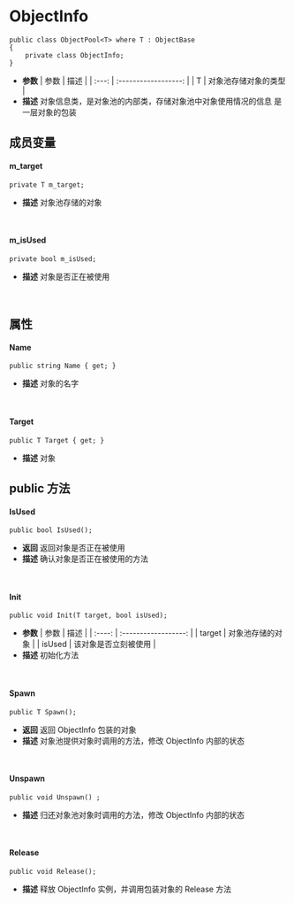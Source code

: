 # ObjectInfo
```
public class ObjectPool<T> where T : ObjectBase
{
    private class ObjectInfo;
}
```
- **参数**
    | 参数  |         描述         |
    | :---: | :------------------: |
    |   T   | 对象池存储对象的类型 |
- **描述**
    对象信息类，是对象池的内部类，存储对象池中对象使用情况的信息
    是一层对象的包装

## 成员变量
#### m_target
```
private T m_target;
```
- **描述**
    对象池存储的对象
<br>

#### m_isUsed
```
private bool m_isUsed;
```
- **描述**
    对象是否正在被使用
<br>

## 属性
#### Name
```
public string Name { get; }
```
- **描述**
    对象的名字
<br>

#### Target
```
public T Target { get; }
```
- **描述**
    对象

## public 方法
#### IsUsed
```
public bool IsUsed();
```
- **返回**
    返回对象是否正在被使用
- **描述**
    确认对象是否正在被使用的方法
<br>

#### Init
```
public void Init(T target, bool isUsed);
```
- **参数**
    |  参数  |         描述         |
    | :----: | :------------------: |
    | target |   对象池存储的对象   |
    | isUsed | 该对象是否立刻被使用 |
- **描述**
    初始化方法
<br>

#### Spawn
```
public T Spawn();
```
- **返回**
    返回 ObjectInfo 包装的对象
- **描述**
    对象池提供对象时调用的方法，修改 ObjectInfo 内部的状态
<br>

#### Unspawn
```
public void Unspawn() ;
```
- **描述**
    归还对象池对象时调用的方法，修改 ObjectInfo 内部的状态
<br>

#### Release
```
public void Release();
```
- **描述**
    释放 ObjectInfo 实例，并调用包装对象的 Release 方法
<br>